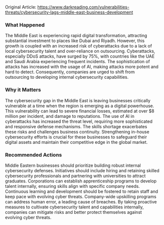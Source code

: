Original Article: https://www.darkreading.com/vulnerabilities-threats/cybersecurity-lags-middle-east-business-development

### What Happened

The Middle East is experiencing rapid digital transformation, attracting substantial investment to places like Dubai and Riyadh. However, this growth is coupled with an increased risk of cyberattacks due to a lack of local cybersecurity talent and over-reliance on outsourcing. Cyberattacks, especially DDoS attacks, have surged by 75%, with countries like the UAE and Saudi Arabia experiencing frequent incidents. The sophistication of attacks has increased with the usage of AI, making attacks more potent and hard to detect. Consequently, companies are urged to shift from outsourcing to developing internal cybersecurity capabilities.

### Why it Matters

The cybersecurity gap in the Middle East is leaving businesses critically vulnerable at a time when the region is emerging as a digital powerhouse. This vulnerability can lead to severe financial losses, estimated at over $8 million per incident, and damage to reputations. The use of AI in cyberattacks has increased the threat level, requiring more sophisticated and responsive defense mechanisms. The skills shortage exacerbates these risks and challenges business continuity. Strengthening in-house cybersecurity efforts is crucial for these businesses to safeguard their digital assets and maintain their competitive edge in the global market.

### Recommended Actions

Middle Eastern businesses should prioritize building robust internal cybersecurity defenses. Initiatives should include hiring and retaining skilled cybersecurity professionals and partnering with universities to attract graduates. Corporations can establish apprenticeship programs to develop talent internally, ensuring skills align with specific company needs. Continuous learning and development should be fostered to retain staff and keep pace with evolving cyber threats. Company-wide upskilling programs can address human error, a leading cause of breaches. By taking proactive measures to cultivate cybersecurity talent and capabilities internally, companies can mitigate risks and better protect themselves against evolving cyber threats.